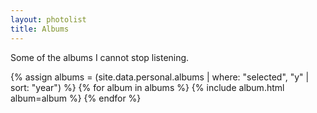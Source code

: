 ```yaml
---
layout: photolist
title: Albums
---
```


Some of the albums I cannot stop listening.

{% assign albums = (site.data.personal.albums | where: "selected", "y" | sort: "year") %}
{% for album in albums %}
{% include album.html album=album %}
{% endfor %}
